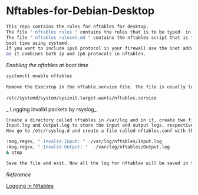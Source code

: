 # Nftables-for-Debian-Desktop

```bash
This repo contains the rules for nftables for desktop. 
The file " nftables rules " contains the rules that is to be typed  in the terminal. 
The file " nftables ruleset.md " contains the nftables script that is to be started at 
boot time using systemd. 
If you want to include ipv6 protocol in your firewall use the inet address family instead of ip 
as it combines both ip and ip6 protocols in nftables.
```

_Enabling the nftables at boot time_

```bash
systemctl enable nftables
 
Remove the Execstop in the nftable.service file. The file is usually located in 
 
/etc/systemd/system/sysinit.target.wants/nftables.service

```
 _ Logging invalid packets by rsyslog_

```bash
Create a directory called nftables in /var/log and in it, create two files called
Input.log and Output.log to store the input and output logs, respectively. 
Now go to /etc/rsyslog.d and create a file called nftables.conf with the following contents:

:msg,regex, " Invalid-Input: " -/var/log/nftables/Input.log
:msg,regex, " Invalid-Output: "  -/var/log/nftables/Output.log
& stop

Save the file and exit. Now all the log for nftables will be saved in these files

```
_Reference_

[Logging in Nftables](https://www.lastbreach.de/blog/firewall-logging-mit-nftables-und-rsyslog)
